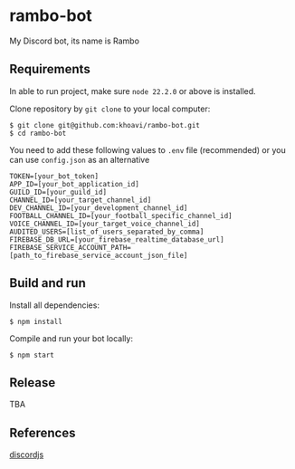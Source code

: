 # rambo-bot
My Discord bot, its name is Rambo

## Requirements
In able to run project, make sure `node 22.2.0` or above is installed.

Clone repository by `git clone` to your local computer:
```shell script
$ git clone git@github.com:khoavi/rambo-bot.git
$ cd rambo-bot
```

You need to add these following values to `.env` file (recommended) or you can use `config.json` as an alternative
```
TOKEN=[your_bot_token]
APP_ID=[your_bot_application_id]
GUILD_ID=[your_guild_id]
CHANNEL_ID=[your_target_channel_id]
DEV_CHANNEL_ID=[your_development_channel_id]
FOOTBALL_CHANNEL_ID=[your_football_specific_channel_id]
VOICE_CHANNEL_ID=[your_target_voice_channel_id]
AUDITED_USERS=[list_of_users_separated_by_comma]
FIREBASE_DB_URL=[your_firebase_realtime_database_url]
FIREBASE_SERVICE_ACCOUNT_PATH=[path_to_firebase_service_account_json_file]
```

## Build and run
Install all dependencies:
```shell script
$ npm install
```
Compile and run your bot locally:
```shell script
$ npm start
```

## Release
TBA

## References
[discordjs](https://discordjs.guide)
